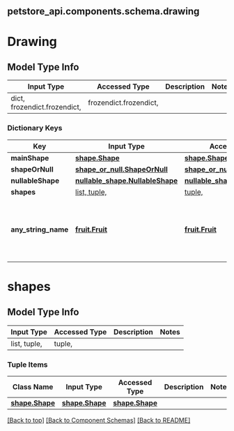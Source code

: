 <a name="top"></a>
## petstore_api.components.schema.drawing
# Drawing

## Model Type Info
Input Type | Accessed Type | Description | Notes
------------ | ------------- | ------------- | -------------
dict, frozendict.frozendict,  | frozendict.frozendict,  |  |

### Dictionary Keys
Key | Input Type | Accessed Type | Description | Notes
------------ | ------------- | ------------- | ------------- | -------------
**mainShape** | [**shape.Shape**](shape.Shape.md) | [**shape.Shape**](shape.Shape.md) |  | [optional]
**shapeOrNull** | [**shape_or_null.ShapeOrNull**](shape_or_null.ShapeOrNull.md) | [**shape_or_null.ShapeOrNull**](shape_or_null.ShapeOrNull.md) |  | [optional]
**nullableShape** | [**nullable_shape.NullableShape**](nullable_shape.NullableShape.md) | [**nullable_shape.NullableShape**](nullable_shape.NullableShape.md) |  | [optional]
**shapes** | [list, tuple, ](#shapes) | [tuple, ](#shapes) |  | [optional]
**any_string_name** | [**fruit.Fruit**](fruit.Fruit.md) | [**fruit.Fruit**](fruit.Fruit.md) | any string name can be used but the value must be the correct type | [optional]

# shapes

## Model Type Info
Input Type | Accessed Type | Description | Notes
------------ | ------------- | ------------- | -------------
list, tuple,  | tuple,  |  |

### Tuple Items
Class Name | Input Type | Accessed Type | Description | Notes
------------- | ------------- | ------------- | ------------- | -------------
[**shape.Shape**](shape.Shape.md) | [**shape.Shape**](shape.Shape.md) | [**shape.Shape**](shape.Shape.md) |  |

[[Back to top]](#top) [[Back to Component Schemas]](../../../README.md#Component-Schemas) [[Back to README]](../../../README.md)